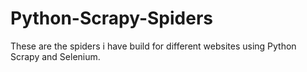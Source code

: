 # Python-Scrapy-Spiders
These are the spiders i have build for different websites using Python Scrapy and Selenium.
